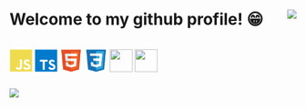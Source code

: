 <!-- <img src="" width="100%"/> -->

# Welcome to my github profile! 😁 <img align="right" src="https://komarev.com/ghpvc/?username=vitorhcoelho&style=flat-square&color=blueviolet"/>
<div style="display: inline_block"><br>
  <img align="center" height="40" width="40" src="https://raw.githubusercontent.com/devicons/devicon/master/icons/javascript/javascript-plain.svg"/>
  <img align="center" height="40" width="40" src="https://raw.githubusercontent.com/devicons/devicon/master/icons/typescript/typescript-plain.svg"/>
  <img align="center" height="40" width="40" src="https://raw.githubusercontent.com/devicons/devicon/master/icons/html5/html5-original.svg"/>
  <img align="center" height="40" width="40" src="https://raw.githubusercontent.com/devicons/devicon/master/icons/css3/css3-original.svg"/>
  <img align="center" height="40" width="40" src="https://cdn.jsdelivr.net/gh/devicons/devicon/icons/flutter/flutter-original.svg"/>
  <img align="center" height="40" width="40" src="https://cdn.jsdelivr.net/gh/devicons/devicon/icons/angularjs/angularjs-original.svg"/>
</div>

  ## 
  <div>
    <a href="https://www.linkedin.com/in/vitorhcoelho/" target="_blank"><img src="https://img.shields.io/badge/-LinkedIn-%230077B5?style=for-the-badge&logo=linkedin&logoColor=white"></a> 
  </div>
